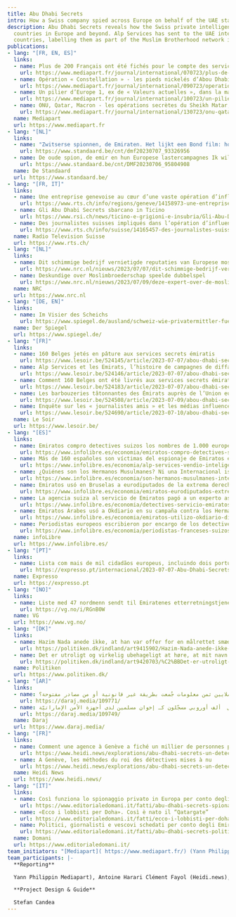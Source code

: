 ```yaml
---
title: Abu Dhabi Secrets
intro: How a Swiss company spied across Europe on behalf of the UAE state.
description: Abu Dhabi Secrets reveals how the Swiss private intelligence company Alp Services has been contracted by the UAE government to spy on citizens of 18 
  countries in Europe and beyond. Alp Services has sent to the UAE intelligence services the names of more than 1000 individuals and 400 organizations in 18 European 
  countries, labelling them as part of the Muslim Brotherhood network in Europe.
publications:
- lang: "[FR, EN, ES]"
  links:
  - name: Plus de 200 Français ont été fichés pour le compte des services secrets des Émirats arabes unis
    url: https://www.mediapart.fr/journal/international/070723/plus-de-200-francais-ont-ete-fiches-pour-le-compte-des-services-secrets-des-emirats-arabes-unis
  - name: Opération « Constellation » - les pieds nickelés d’Abou Dhabi à Bruxelles
    url: https://www.mediapart.fr/journal/international/090723/operation-constellation-les-pieds-nickeles-d-abou-dhabi-bruxelles
  - name: Un pilier d’Europe 1, ex de « Valeurs actuelles », dans la main des barbouzes des Émirats
    url: https://www.mediapart.fr/journal/international/100723/un-pilier-d-europe-1-ex-de-valeurs-actuelles-dans-la-main-des-barbouzes-des-emirats
  - name: ONU, Qatar, Macron - les opérations secrètes du Sheikh Matar, agent des Émirats
    url: https://www.mediapart.fr/journal/international/130723/onu-qatar-macron-les-operations-secretes-du-sheikh-matar-agent-des-emirats     
  name: Mediapart
  url: https://www.mediapart.fr
- lang: "[NL]"
  links:
  - name: "Zwitserse spionnen, de Emiraten. Het lijkt een Bond film: hoe bekende Belgen onterecht op de watchlist van de emirs kwamen"
    url: https://www.standaard.be/cnt/dmf20230707_93326956
  - name: De oude spion, de emir en hun Europese lastercampagnes Ik wilde naar Genève rijden om hen allemaal te vermoorden
    url: https://www.standaard.be/cnt/DMF20230706_95804908
  name: De Standaard
  url: https://www.standaard.be/
- lang: "[FR, IT]"
  links:
  - name: Une entreprise genevoise au cœur d’une vaste opération d’influence des Emirats arabes unis
    url: https://www.rts.ch/info/regions/geneve/14158973-une-entreprise-genevoise-au-cur-dune-vaste-operation-dinfluence-des-emirats-arabes-unis.html
  - name: Gli Abu Dhabi Secrets sbarcano in Ticino
    url: https://www.rsi.ch/news/ticino-e-grigioni-e-insubria/Gli-Abu-Dhabi-Secrets-sbarcano-in-Ticino-16379059.html
  - name: Des journalistes suisses impliqués dans l’opération d’influence des Emirats arabes unis
    url: https://www.rts.ch/info/suisse/14165457-des-journalistes-suisses-impliques-dans-loperation-dinfluence-des-emirats-arabes-unis.html    
  name: Radio Television Suisse
  url: https://www.rts.ch/
- lang: "[NL]"
  links:
  - name: Dit schimmige bedrijf vernietigde reputaties van Europese moslims
    url: https://www.nrc.nl/nieuws/2023/07/07/dit-schimmige-bedrijf-vernietigde-met-succes-de-reputaties-van-europese-moslims-a4169074
  - name: Deskundige over Moslim­broederschap speelde dubbelspel
    url: https://www.nrc.nl/nieuws/2023/07/09/deze-expert-over-de-moslimbroeders-speelde-dubbelspel-a4169201  
  name: NRC
  url: https://www.nrc.nl
- lang: "[DE, EN]"
  links:
  - name: Im Visier des Scheichs
    url: https://www.spiegel.de/ausland/schweiz-wie-privatermittler-fuer-die-vereinigten-arabischen-emirate-in-europa-politik-beeinflussten-a-a23274f9-2a23-4216-97f6-9438021f3232?d=1688724147&sara_ecid=app_upd_xDl6zCyJhGEY9I3axx5s5LM6z4xunp&sara_ref=re-so-app-sh
  name: Der Spiegel
  url: https://www.spiegel.de/
- lang: "[FR]"
  links:
  - name: 160 Belges jetés en pâture aux services secrets émiratis
    url: https://www.lesoir.be/524145/article/2023-07-07/abou-dhabi-secrets-160-belges-jetes-en-pature-aux-services-secrets-emiratis
  - name: Alp Services et les Emirats, l’histoire de campagnes de diffamation à plusieurs millions
    url: https://www.lesoir.be/524146/article/2023-07-07/abou-dhabi-secrets-alp-services-et-les-emirats-lhistoire-de-campagnes-de  
  - name: Comment 160 Belges ont été livrés aux services secrets émiratis
    url: https://www.lesoir.be/524183/article/2023-07-07/abou-dhabi-secrets-comment-160-belges-ont-ete-livres-aux-services-secrets
  - name: Les barbouzeries tâtonnantes des Émirats auprès de l’Union européenne
    url: https://www.lesoir.be/524508/article/2023-07-09/abou-dhabi-secrets-les-barbouzeries-tatonnantes-des-emirats-aupres-de-lunion
  - name: Enquête sur les « journalistes amis » et les médias influencés
    url: https://www.lesoir.be/524690/article/2023-07-10/abou-dhabi-secrets-enquete-sur-les-journalistes-amis-et-les-medias-influences
  name: Le Soir
  url: https://www.lesoir.be/  
- lang: "[ES]"
  links:
  - name: Emiratos compro detectives suizos los nombres de 1.000 europeos senalados sin pruebas como islamistas radicales
    url: https://www.infolibre.es/economia/emiratos-compro-detectives-suizos-nombres-1-000-europeos-senalados-pruebas-islamistas-radicales_1_1542621.html
  - name: Más de 160 españoles son víctimas del espionaje de Emiratos en busca de extremistas islámicos
    url: https://www.infolibre.es/economia/alp-services-vendio-inteligencia-emiratos-nombres-162-espanoles-asociados-pruebas-hermanos-musulmanes_1_1541592.html
  - name: ¿Quiénes son los Hermanos Musulmanes? Ni una Internacional islámica ni la semilla del yihadismo
    url: https://www.infolibre.es/economia/son-hermanos-musulmanes-internacional-islamica-semilla-yihadismo_1_1541041.html
  - name: Emiratos usó en Bruselas a eurodiputados de la extrema derecha para su guerra de influencias contra Catar
    url: https://www.infolibre.es/economia/emiratos-eurodiputados-extrema-derecha-campana-lobby-catar-bruselas_1_1544459.html
  - name: La agencia suiza al servicio de Emiratos pagó a un experto asesor de gobiernos por señalar a radicales islámicos
    url: https://www.infolibre.es/economia/detectives-servicio-emiratos-pagaron-prestigioso-experto-internacional-senalar-supuestos-radicales-islamicos_1_1545191.html
  - name: Emiratos Árabes usó a Okdiario en su campaña contra los Hermanos Musulmanes
    url: https://www.infolibre.es/economia/emiratos-utilizo-okdiario-difundir-espana-informaciones-campana-hermanos-musulmanes_1_1545062.html
  - name: Periodistas europeos escribieron por encargo de los detectives al servicio de Emiratos
    url: https://www.infolibre.es/economia/periodistas-franceses-suizos-escribieron-encargo-detectives-suizos-servicio-emiratos_1_1546051.html
  name: infoLibre
  url: https://www.infolibre.es/
- lang: "[PT]"
  links:
  - name: Lista com mais de mil cidadãos europeus, incluindo dois portugueses, foi entregue aos serviços secretos dos EAU
    url: https://expresso.pt/internacional/2023-07-07-Abu-Dhabi-Secrets-lista-com-mais-de-mil-cidadaos-europeus-incluindo-dois-portugueses-foi-entregue-aos-servicos-secretos-dos-EAU-8cc34b06
  name: Expresso
  url: https://expresso.pt
- lang: "[NO]"
  links:
  - name: Liste med 47 nordmenn sendt til Emiratenes etterretningstjeneste
    url: https://vg.no/i/RGnB0W
  name: VG
  url: https://www.vg.no/
- lang: "[DK]"
  links:
  - name: Hazim Nada anede ikke, at han var offer for en målrettet smædekampagne
    url: https://politiken.dk/indland/art9415902/Hazim-Nada-anede-ikke-at-han-var-offer-for-en-m%C3%A5lrettet-sm%C3%A6dekampagne
  - name: Det er utroligt og virkelig ubehageligt at høre, at mit navn optræder. Men det overrasker mig ikke
    url: https://politiken.dk/indland/art9420703/%C2%BBDet-er-utroligt-og-virkelig-ubehageligt-at-h%C3%B8re-at-mit-navn-optr%C3%A6der.-Men-det-overrasker-mig-ikke%C2%AB  
  name: Politiken
  url: https://www.politiken.dk/
- lang: "[AR]"
  links:
  - name: كيف دفعت أبو ظبي الملايين ثمن معلومات جُمعت بطريقة غير قانونية أو من مصادر مفتوحة؟
    url: https://daraj.media/109771/
  - name: أسرار أبو ظبي  ألف أوروبي مسجّلون كـ إخوان مسلمين لدى أجهزة الأمن الإماراتيّة
    url: https://daraj.media/109749/
  name: Daraj
  url: https://www.daraj.media/
- lang: "[FR]"
  links:
  - name: Comment une agence à Genève a fiché un millier de personnes pour les services secrets émiratis
    url: https://www.heidi.news/explorations/abu-dhabi-secrets-un-detective-genevois-au-service-des-emirats/comment-une-agence-a-geneve-a-fiche-un-millier-de-personnes-pour-les-services-secrets-emiratis
  - name: A Genève, les méthodes du roi des détectives mises à nu
    url: https://www.heidi.news/explorations/abu-dhabi-secrets-un-detective-genevois-au-service-des-emirats/a-geneve-les-methodes-du-roi-des-detectives-mises-a-nu-exclusif
  name: Heidi News
  url: https://www.heidi.news/
- lang: "[IT]"
  links:
  - name: Così funziona lo spionaggio privato in Europa per conto degli Emirati
    url: https://www.editorialedomani.it/fatti/abu-dhabi-secrets-spionaggio-privato-emirati-kisjunx6
  - name: «Ecco i lobbisti per Doha». Così è nato il “Qatargate”
    url: https://www.editorialedomani.it/fatti/ecco-i-lobbisti-per-doha-cosi-e-nato-il-qatargate-dnp7rajx
  - name: Politici, giornalisti e vescovi schedati per conto degli Emirati Arabi
    url: https://www.editorialedomani.it/fatti/abu-dhabi-secrets-politici-giornalisti-e-vescovi-schedati-per-conto-degli-emirati-arabi-tfr7lzjj
  name: Domani
  url: https://www.editorialedomani.it/
team_initiators: "[Mediapart]( https://www.mediapart.fr/) (Yann Philippin)."
team_participants: |-
  **Reporting**

  Yann Philippin Mediapart), Antoine Harari Clément Fayol (Heidi.news), Kasper Goethals and Nikolas Vanhecke (De Standaard), Marc Menichini(Radio Television Suisse), Micael Pereira (Expresso), Stefano Vergine (Domani), Louis Coulart (Le Soir), Wilmer Heck and Andreas Kouwenhoven (NRC), Muriel Kalisch, Monika Bolliger, Rafael Buschmann, Nicola Naber, Sven Becker (DER SPIEGEL), Begona Ramirez (infoLibre), Morten Skjoldager (Politiken), Hazem Al-Amin and Ammar Al-Mamoun (Daraj), Natalia M. (EIC).

  **Project Design & Guide**

  Stefan Candea
---
```

